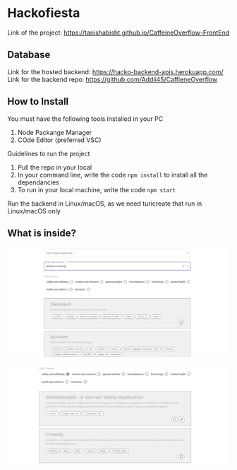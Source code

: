 # Hackofiesta
Link of the project: https://tanishabisht.github.io/CaffeineOverflow-FrontEnd

## Database
Link for the hosted backend: https://hacko-backend-apis.herokuapp.com/
Link for the backend repo: https://github.com/Addii45/CaffieneOverflow

## How to Install
You must have the following tools installed in your PC
1. Node Packange Manager
2. COde Editor (preferred VSC)

Guidelines to run the project
1. Pull the repo in your local
2. In your command line, write the code `npm install` to install all the dependancies
3. To run in your local machine, write the code `npm start`

Run the backend in Linux/macOS, as we need turicreate that run in Linux/macOS only

## What is inside?
![alt text](./Images/stack.JPG)
<br/>

![alt text](./Images/ml.JPG)